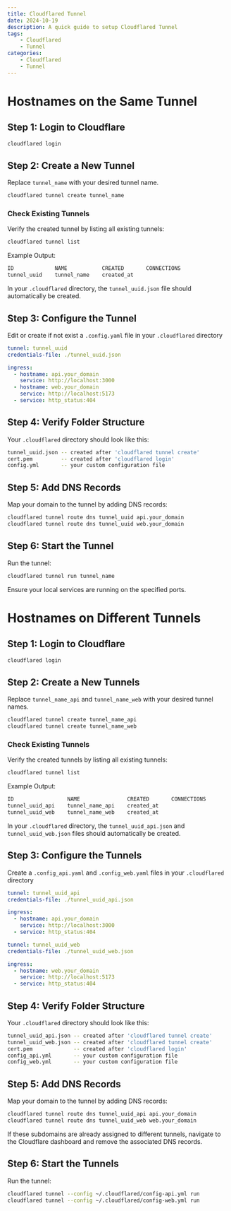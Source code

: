 ```yaml
---
title: Cloudflared Tunnel
date: 2024-10-19
description: A quick guide to setup Cloudflared Tunnel
tags: 
    - Cloudflared
    - Tunnel
categories:
    - Cloudflared
    - Tunnel
---
```


# Hostnames on the Same Tunnel

## Step 1: Login to Cloudflare

```bash
cloudflared login
```

## Step 2: Create a New Tunnel

Replace `tunnel_name` with your desired tunnel name.
```bash
cloudflared tunnel create tunnel_name
```

### Check Existing Tunnels

Verify the created tunnel by listing all existing tunnels:
```bash
cloudflared tunnel list
```

Example Output:
```bash
ID             NAME           CREATED       CONNECTIONS
tunnel_uuid    tunnel_name    created_at
```

In your `.cloudflared` directory, the `tunnel_uuid.json` file should automatically be created.

## Step 3: Configure the Tunnel

Edit or create if not exist a `.config.yaml` file in your `.cloudflared` directory
```yaml
tunnel: tunnel_uuid
credentials-file: ./tunnel_uuid.json

ingress:
  - hostname: api.your_domain
    service: http://localhost:3000
  - hostname: web.your_domain
    service: http://localhost:5173
  - service: http_status:404
```

## Step 4: Verify Folder Structure
Your `.cloudflared` directory should look like this:
```bash
tunnel_uuid.json -- created after 'cloudflared tunnel create'
cert.pem         -- created after 'cloudflared login'
config.yml       -- your custom configuration file
```

## Step 5: Add DNS Records

Map your domain to the tunnel by adding DNS records:
```bash
cloudflared tunnel route dns tunnel_uuid api.your_domain
cloudflared tunnel route dns tunnel_uuid web.your_domain
```

## Step 6: Start the Tunnel

Run the tunnel:
``` bash
cloudflared tunnel run tunnel_name
```

Ensure your local services are running on the specified ports.

# Hostnames on Different Tunnels

## Step 1: Login to Cloudflare

```bash
cloudflared login
```

## Step 2: Create a New Tunnels

Replace `tunnel_name_api` and `tunnel_name_web` with your desired tunnel names.
```bash
cloudflared tunnel create tunnel_name_api
cloudflared tunnel create tunnel_name_web
```

### Check Existing Tunnels

Verify the created tunnels by listing all existing tunnels:
```bash
cloudflared tunnel list
```

Example Output:
```bash
ID                 NAME               CREATED       CONNECTIONS
tunnel_uuid_api    tunnel_name_api    created_at
tunnel_uuid_web    tunnel_name_web    created_at
```

In your `.cloudflared` directory, the `tunnel_uuid_api.json` and `tunnel_uuid_web.json` files should automatically be created.

## Step 3: Configure the Tunnels

Create a `.config_api.yaml` and `.config_web.yaml` files in your `.cloudflared` directory
```yaml
tunnel: tunnel_uuid_api
credentials-file: ./tunnel_uuid_api.json

ingress:
  - hostname: api.your_domain
    service: http://localhost:3000
  - service: http_status:404
```
```yaml
tunnel: tunnel_uuid_web
credentials-file: ./tunnel_uuid_web.json

ingress:
  - hostname: web.your_domain
    service: http://localhost:5173
  - service: http_status:404
```

## Step 4: Verify Folder Structure
Your `.cloudflared` directory should look like this:
```bash
tunnel_uuid_api.json -- created after 'cloudflared tunnel create'
tunnel_uuid_web.json -- created after 'cloudflared tunnel create'
cert.pem             -- created after 'cloudflared login'
config_api.yml       -- your custom configuration file
config_web.yml       -- your custom configuration file
```

## Step 5: Add DNS Records

Map your domain to the tunnel by adding DNS records:
```bash
cloudflared tunnel route dns tunnel_uuid_api api.your_domain
cloudflared tunnel route dns tunnel_uuid_web web.your_domain
```
If these subdomains are already assigned to different tunnels, navigate to the Cloudflare dashboard and remove the associated DNS records.

## Step 6: Start the Tunnels

Run the tunnel:
``` bash
cloudflared tunnel --config ~/.cloudflared/config-api.yml run
cloudflared tunnel --config ~/.cloudflared/config-web.yml run
```
